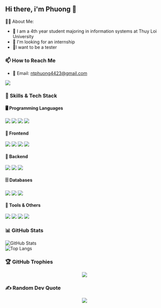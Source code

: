 ## Hi there, i'm Phuong 👋

👩‍💻 About Me:
</hr>

- 🔭 I am a 4th year student majoring in information systems at Thuy Loi University 
- 🌱 I'm looking for an internship
- 👯I want to be a tester

### 📫 How to Reach Me  
- 📧 Email: ntphuong4423@gmail.com  

[![](https://visitcount.itsvg.in/api?id=Phw44&icon=0&color=0)](https://visitcount.itsvg.in)

### 🚀 Skills & Tech Stack  

#### 🖥️ Programming Languages  
<p>
  <img src="https://img.shields.io/badge/JavaScript-F7DF1E?style=for-the-badge&logo=javascript&logoColor=black" />
  <img src="https://img.shields.io/badge/Python-3776AB?style=for-the-badge&logo=python&logoColor=white" />
  <img src="https://img.shields.io/badge/C++-00599C?style=for-the-badge&logo=c%2B%2B&logoColor=white" />
  <img src="https://img.shields.io/badge/HTML5-E34F26?style=for-the-badge&logo=html5&logoColor=white" />
</p>

#### 🎨 Frontend  
<p>
  <img src="https://img.shields.io/badge/React-61DAFB?style=for-the-badge&logo=react&logoColor=black" />
  <img src="https://img.shields.io/badge/Next.js-000000?style=for-the-badge&logo=next.js&logoColor=white" />
  <img src="https://img.shields.io/badge/Tailwind_CSS-38B2AC?style=for-the-badge&logo=tailwind-css&logoColor=white" />
  <img src="https://img.shields.io/badge/CSS-1572B6?style=for-the-badge&logo=css3&logoColor=white" />
</p>

#### 🏢 Backend  
<p>
  <img src="https://img.shields.io/badge/Node.js-339933?style=for-the-badge&logo=node.js&logoColor=white" />
  <img src="https://img.shields.io/badge/PHP-777BB4?style=for-the-badge&logo=php&logoColor=white" />
  <img src="https://img.shields.io/badge/Laravel-FF2D20?style=for-the-badge&logo=laravel&logoColor=white" />
</p>

#### 🗄️ Databases  
<p>
  <img src="https://img.shields.io/badge/MySQL-4479A1?style=for-the-badge&logo=mysql&logoColor=white" />
  <img src="https://img.shields.io/badge/MongoDB-47A248?style=for-the-badge&logo=mongodb&logoColor=white" />
  <img src="https://img.shields.io/badge/Firebase-FFCA28?style=for-the-badge&logo=firebase&logoColor=black" />
</p>

#### 🔧 Tools & Others  
<p>
  <img src="https://img.shields.io/badge/Visual_Studio_Code-0078D7?style=for-the-badge&logo=visual-studio-code&logoColor=white" />
  <img src="https://img.shields.io/badge/Android_Studio-3DDC84?style=for-the-badge&logo=android-studio&logoColor=white" />
  <img src="https://img.shields.io/badge/Git-F05032?style=for-the-badge&logo=git&logoColor=white" />
  <img src="https://img.shields.io/badge/AWS-232F3E?style=for-the-badge&logo=amazon-aws&logoColor=white" />
</p>


### 📊 GitHub Stats  
![GitHub Stats](https://github-readme-stats.vercel.app/api?username=Phw44&show_icons=true&theme=radical)  
![Top Langs](https://github-readme-stats.vercel.app/api/top-langs/?username=Phw44&layout=compact&theme=radical)  

### 🏆 GitHub Trophies  
<p align="center">
  <img src="https://github-profile-trophy.vercel.app/?username=Phw44&theme=radical&no-frame=true&no-bg=true&margin-w=4" />
</p>

### ✍️ Random Dev Quote  
<p align="center">
  <img src="https://quotes-github-readme.vercel.app/api?type=horizontal&theme=dark" />
</p>



